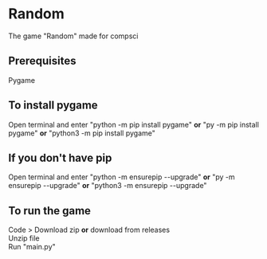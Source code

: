 # Random
The game "Random" made for compsci

## Prerequisites
Pygame

## To install pygame
Open terminal and enter "python -m pip install pygame" **or** "py -m pip install pygame" **or** "python3 -m pip install pygame"
## If you don't have pip
Open terminal and enter "python -m ensurepip --upgrade" **or** "py -m ensurepip --upgrade" **or** "python3 -m ensurepip --upgrade"

## To run the game

Code > Download zip **or** download from releases  
Unzip file  
Run "main.py"

